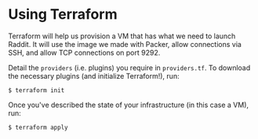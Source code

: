 # Using Terraform

Terraform will help us provision a VM that has what we need to launch Raddit. It will use the image we made with Packer, allow connections via SSH, and allow TCP connections on port 9292.

Detail the `providers` (i.e. plugins) you require in `providers.tf`. To download the necessary plugins (and initialize Terraform!), run:

```
$ terraform init
```

Once you've described the state of your infrastructure (in this case a VM), run:

```
$ terraform apply
```
